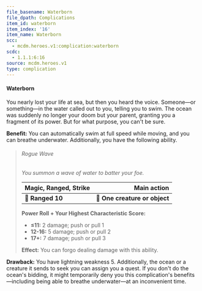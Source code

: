 ```yaml
---
file_basename: Waterborn
file_dpath: Complications
item_id: waterborn
item_index: '16'
item_name: Waterborn
scc:
  - mcdm.heroes.v1:complication:waterborn
scdc:
  - 1.1.1:6:16
source: mcdm.heroes.v1
type: complication
---
```


#### Waterborn

You nearly lost your life at sea, but then you heard the voice. Someone—or something—in the water called out to you, telling you to swim. The ocean was suddenly no longer your doom but your parent, granting you a fragment of its power. But for what purpose, you can't be sure.

**Benefit:** You can automatically swim at full speed while moving, and you can breathe underwater. Additionally, you have the following ability.

<!-- -->
> ###### Rogue Wave
>
> *You summon a wave of water to batter your foe.*
>
> | **Magic, Ranged, Strike** |               **Main action** |
> | ------------------------- | ----------------------------: |
> | **📏 Ranged 10**          | **🎯 One creature or object** |
>
> **Power Roll + Your Highest Characteristic Score:**
>
> - **≤11:** 2 damage; push or pull 1
> - **12-16:** 5 damage; push or pull 2
> - **17+:** 7 damage; push or pull 3
>
> **Effect:** You can forgo dealing damage with this ability.

**Drawback:** You have lightning weakness 5. Additionally, the ocean or a creature it sends to seek you can assign you a quest. If you don't do the ocean's bidding, it might temporarily deny you this complication's benefits—including being able to breathe underwater—at an inconvenient time.
